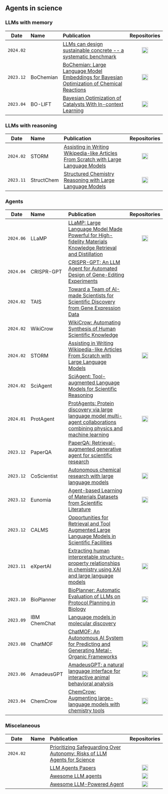 ## Agents in science

### LLMs with memory

|   Date    |     Name      | Publication | Repositories |
| :-------: | :----------   | :--------- | :---------: |
| `2024.02` |               | [LLMs can design sustainable concrete -- a systematic benchmark](https://www.researchsquare.com/article/rs-3913272/v1) | [<img src="../assets/square-github.svg" width="20" />](https://github.com/BAMcvoelker/LLM-s-can-Design-Sustainable-Concrete-a-Systematic-Benchmark-Code-) |
| `2023.12` | BoChemian     | [BoChemian: Large Language Model Embeddings for Bayesian Optimization of Chemical Reactions](https://openreview.net/pdf?id=A1RVn1m3J3) | [<img src="../assets/square-github.svg" width="20" />](https://github.com/schwallergroup/bochemian) |
| `2023.04` | BO-LIFT       | [Bayesian Optimization of Catalysts With In-context Learning](http://arxiv.org/abs/2304.05341) | [<img src="../assets/square-github.svg" width="20" />](https://github.com/ur-whitelab/BO-LIFT) |

### LLMs with reasoning

|   Date    |     Name      | Publication | Repositories |
| :-------: | :----------   | :--------- | :---------: |
| `2024.02` | STORM         | [Assisting in Writing Wikipedia-like Articles From Scratch with Large Language Models](https://arxiv.org/abs/2402.14207) | [<img src="../assets/square-github.svg" width="20" />](https://github.com/stanford-oval/storm) |
| `2023.11` | StructChem    | [Structured Chemistry Reasoning with Large Language Models](http://arxiv.org/abs/2311.09656) | [<img src="../assets/square-github.svg" width="20" />](https://github.com/ozyyshr/StructChem) |

### Agents

|   Date    |     Name      | Publication | Repositories |
| :-------: | :----------   | :--------- | :---------: |
| `2024.06` | LLaMP         | [LLaMP: Large Language Model Made Powerful for High-fidelity Materials Knowledge Retrieval and Distillation](https://arxiv.org/abs/2401.17244) | [<img src="../assets/square-github.svg" width="20" />](https://github.com/chiang-yuan/llamp) |
| `2024.04` | CRISPR-GPT    | [CRISPR-GPT: An LLM Agent for Automated Design of Gene-Editing Experiments](https://arxiv.org/abs/2404.18021) |  |
| `2024.02` | TAIS          | [Toward a Team of AI-made Scientists for Scientific Discovery from Gene Expression Data](https://arxiv.org/abs/2402.12391) |  |
| `2024.02` | WikiCrow      | [WikiCrow: Automating Synthesis of Human Scientific Knowledge](https://www.futurehouse.org/wikicrow) |  |
| `2024.02` | STORM         | [Assisting in Writing Wikipedia-like Articles From Scratch with Large Language Models](http://arxiv.org/abs/2402.14207) | [<img src="../assets/square-github.svg" width="20" />](https://github.com/stanford-oval/storm) |
| `2024.02` | SciAgent      | [SciAgent: Tool-augmented Language Models for Scientific Reasoning](http://arxiv.org/abs/2402.11451) |  |
| `2024.01` | ProtAgent     | [ProtAgents: Protein discovery via large language model multi-agent collaborations combining physics and machine learning](https://arxiv.org/abs/2402.04268) | [<img src="../assets/square-github.svg" width="20" />](https://github.com/lamm-mit/ProtAgents) |
| `2023.12` | PaperQA       | [PaperQA: Retrieval-augmented generative agent for scientific research](http://arxiv.org/abs/2312.07559) |  |
| `2023.12` | CoScientist   | [Autonomous chemical research with large language models](https://www.nature.com/articles/s41586-023-06792-0) | [<img src="../assets/square-github.svg" width="20" />](https://github.com/gomesgroup/coscientist) |
| `2023.12` | Eunomia       | [Agent-based Learning of Materials Datasets from Scientific Literature](http://arxiv.org/abs/2312.11690) | [<img src="../assets/square-github.svg" width="20" />](https://github.com/AI4ChemS/Eunomia) |
| `2023.12` | CALMS         | [Opportunities for Retrieval and Tool Augmented Large Language Models in Scientific Facilities](http://arxiv.org/abs/2312.01291) |  |
| `2023.11` | eXpertAI      | [Extracting human interpretable structure-property relationships in chemistry using XAI and large language models](http://arxiv.org/abs/2311.04047) | [<img src="../assets/square-github.svg" width="20" />](https://github.com/geemi725/XpertAI) |
| `2023.10` | BioPlanner    | [BioPlanner: Automatic Evaluation of LLMs on Protocol Planning in Biology](http://arxiv.org/abs/2310.10632) | [<img src="../assets/square-github.svg" width="20" />](https://github.com/bioplanner/bioplanner) |
| `2023.09` | IBM ChemChat  | [Language models in molecular discovery](http://arxiv.org/abs/2309.16235) |  |
| `2023.08` | ChatMOF       | [ChatMOF: An Autonomous AI System for Predicting and Generating Metal-Organic Frameworks](http://arxiv.org/abs/2308.01423) | [<img src="../assets/square-github.svg" width="20" />](https://github.com/Yeonghun1675/ChatMOF) |
| `2023.06` | AmadeusGPT    | [AmadeusGPT: a natural language interface for interactive animal behavioral analysis](https://arxiv.org/abs/2307.04858) | [<img src="../assets/square-github.svg" width="20" />](https://github.com/AdaptiveMotorControlLab/AmadeusGPT) |
| `2023.04` | ChemCrow      | [ChemCrow: Augmenting large-language models with chemistry tools](http://arxiv.org/abs/2304.05376) | [<img src="../assets/square-github.svg" width="20" />](https://github.com/ur-whitelab/chemcrow-public) |


### Miscelaneous

|   Date    |     Name      | Publication | Repositories |
| :-------: | :----------   | :--------- | :---------: |
| `2024.02` |               | [Prioritizing Safeguarding Over Autonomy: Risks of LLM Agents for Science](http://arxiv.org/abs/2402.04247) | |
|  |  | [LLM Agents Papers]() | [<img src="../assets/square-github.svg" width="20" />](https://github.com/zjunlp/LLMAgentPapers) |
|  |  | [Awesome LLM agents]() | [<img src="../assets/square-github.svg" width="20" />](https://github.com/kaushikb11/awesome-llm-agents) |
|  |  | [Awesome LLM-Powered Agent]() | [<img src="../assets/square-github.svg" width="20" />](https://github.com/hyp1231/awesome-llm-powered-agent) |